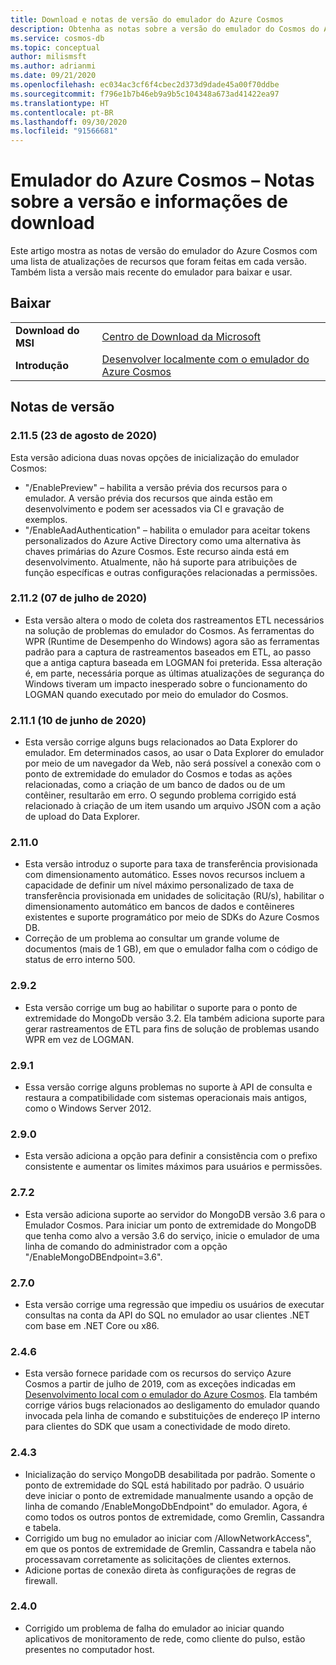 ```yaml
---
title: Download e notas de versão do emulador do Azure Cosmos
description: Obtenha as notas sobre a versão do emulador do Cosmos do Azure para diferentes versões e informações de download.
ms.service: cosmos-db
ms.topic: conceptual
author: milismsft
ms.author: adrianmi
ms.date: 09/21/2020
ms.openlocfilehash: ec034ac3cf6f4cbec2d373d9dade45a00f70ddbe
ms.sourcegitcommit: f796e1b7b46eb9a9b5c104348a673ad41422ea97
ms.translationtype: HT
ms.contentlocale: pt-BR
ms.lasthandoff: 09/30/2020
ms.locfileid: "91566681"
---
```

# <a name="azure-cosmos-emulator---release-notes-and-download-information"></a>Emulador do Azure Cosmos – Notas sobre a versão e informações de download

Este artigo mostra as notas de versão do emulador do Azure Cosmos com uma lista de atualizações de recursos que foram feitas em cada versão. Também lista a versão mais recente do emulador para baixar e usar.

## <a name="download"></a>Baixar

| | |
|---------|---------|
|**Download do MSI**|[Centro de Download da Microsoft](https://aka.ms/cosmosdb-emulator)|
|**Introdução**|[Desenvolver localmente com o emulador do Azure Cosmos](local-emulator.md)|

## <a name="release-notes"></a>Notas de versão

### <a name="2115-23-august-2020"></a>2.11.5 (23 de agosto de 2020)

Esta versão adiciona duas novas opções de inicialização do emulador Cosmos: 

* "/EnablePreview" – habilita a versão prévia dos recursos para o emulador. A versão prévia dos recursos que ainda estão em desenvolvimento e podem ser acessados via CI e gravação de exemplos.
* "/EnableAadAuthentication" – habilita o emulador para aceitar tokens personalizados do Azure Active Directory como uma alternativa às chaves primárias do Azure Cosmos. Este recurso ainda está em desenvolvimento. Atualmente, não há suporte para atribuições de função específicas e outras configurações relacionadas a permissões.

### <a name="2112-07-july-2020"></a>2.11.2 (07 de julho de 2020)

- Esta versão altera o modo de coleta dos rastreamentos ETL necessários na solução de problemas do emulador do Cosmos. As ferramentas do WPR (Runtime de Desempenho do Windows) agora são as ferramentas padrão para a captura de rastreamentos baseados em ETL, ao passo que a antiga captura baseada em LOGMAN foi preterida. Essa alteração é, em parte, necessária porque as últimas atualizações de segurança do Windows tiveram um impacto inesperado sobre o funcionamento do LOGMAN quando executado por meio do emulador do Cosmos.

### <a name="2111-10-june-2020"></a>2.11.1 (10 de junho de 2020)

- Esta versão corrige alguns bugs relacionados ao Data Explorer do emulador. Em determinados casos, ao usar o Data Explorer do emulador por meio de um navegador da Web, não será possível a conexão com o ponto de extremidade do emulador do Cosmos e todas as ações relacionadas, como a criação de um banco de dados ou de um contêiner, resultarão em erro. O segundo problema corrigido está relacionado à criação de um item usando um arquivo JSON com a ação de upload do Data Explorer.

### <a name="2110"></a>2.11.0

- Esta versão introduz o suporte para taxa de transferência provisionada com dimensionamento automático. Esses novos recursos incluem a capacidade de definir um nível máximo personalizado de taxa de transferência provisionada em unidades de solicitação (RU/s), habilitar o dimensionamento automático em bancos de dados e contêineres existentes e suporte programático por meio de SDKs do Azure Cosmos DB.
- Correção de um problema ao consultar um grande volume de documentos (mais de 1 GB), em que o emulador falha com o código de status de erro interno 500.

### <a name="292"></a>2.9.2

- Esta versão corrige um bug ao habilitar o suporte para o ponto de extremidade do MongoDb versão 3.2. Ela também adiciona suporte para gerar rastreamentos de ETL para fins de solução de problemas usando WPR em vez de LOGMAN.

### <a name="291"></a>2.9.1

- Essa versão corrige alguns problemas no suporte à API de consulta e restaura a compatibilidade com sistemas operacionais mais antigos, como o Windows Server 2012.

### <a name="290"></a>2.9.0

- Esta versão adiciona a opção para definir a consistência com o prefixo consistente e aumentar os limites máximos para usuários e permissões.

### <a name="272"></a>2.7.2

- Esta versão adiciona suporte ao servidor do MongoDB versão 3.6 para o Emulador Cosmos. Para iniciar um ponto de extremidade do MongoDB que tenha como alvo a versão 3.6 do serviço, inicie o emulador de uma linha de comando do administrador com a opção "/EnableMongoDBEndpoint=3.6".

### <a name="270"></a>2.7.0

- Esta versão corrige uma regressão que impediu os usuários de executar consultas na conta da API do SQL no emulador ao usar clientes .NET com base em .NET Core ou x86.

### <a name="246"></a>2.4.6

- Esta versão fornece paridade com os recursos do serviço Azure Cosmos a partir de julho de 2019, com as exceções indicadas em [Desenvolvimento local com o emulador do Azure Cosmos](local-emulator.md). Ela também corrige vários bugs relacionados ao desligamento do emulador quando invocada pela linha de comando e substituições de endereço IP interno para clientes do SDK que usam a conectividade de modo direto.

### <a name="243"></a>2.4.3

- Inicialização do serviço MongoDB desabilitada por padrão. Somente o ponto de extremidade do SQL está habilitado por padrão. O usuário deve iniciar o ponto de extremidade manualmente usando a opção de linha de comando /EnableMongoDbEndpoint" do emulador. Agora, é como todos os outros pontos de extremidade, como Gremlin, Cassandra e tabela.
- Corrigido um bug no emulador ao iniciar com /AllowNetworkAccess", em que os pontos de extremidade de Gremlin, Cassandra e tabela não processavam corretamente as solicitações de clientes externos.
- Adicione portas de conexão direta às configurações de regras de firewall.

### <a name="240"></a>2.4.0

- Corrigido um problema de falha do emulador ao iniciar quando aplicativos de monitoramento de rede, como cliente do pulso, estão presentes no computador host.
